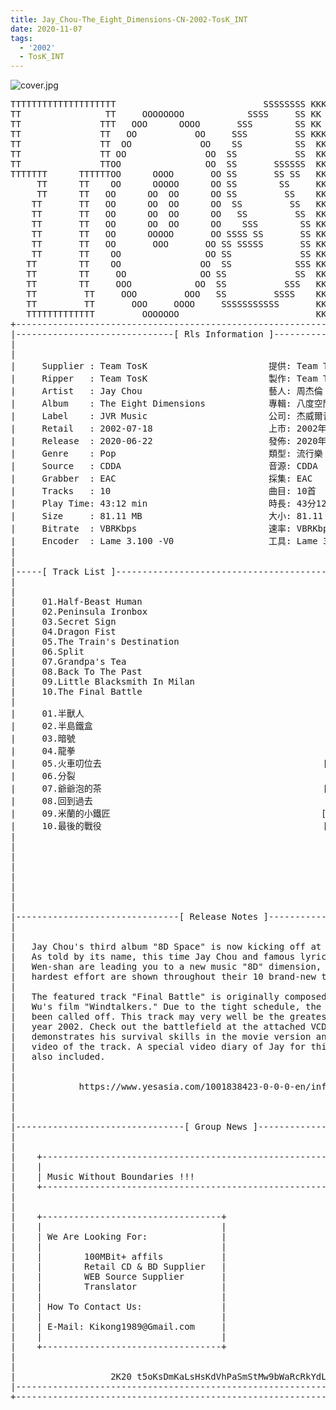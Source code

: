 ```yaml
---
title: Jay_Chou-The_Eight_Dimensions-CN-2002-TosK_INT
date: 2020-11-07
tags: 
  - '2002'
  - TosK_INT
---
```


![cover.jpg](https://goindex.65style.workers.dev/3:/Music/Jay_Chou-The_Eight_Dimensions-CN-2002-TosK_INT/00-jay_chou-the_eight_dimensions-2002-proof-tosk.jpg)

<retrotxt v-slot>
<pre class="has-text-plain text-1x font-ibm_vga_8x16">TTTTTTTTTTTTTTTTTTTT                            SSSSSSSS KKKKKKKK  KKKKKKKKKKKKKK
TT                TT     OOOOOOOO            SSSS     SS KK   KKK  KKKK        KK
TT               TTT   OOO      OOOO       SSS        SS KK    KKK  KKK        KK
TT               TT   OO           OO     SSS         SS KKK      KKKK        KK
TT               TT  OO             OO    SS          SS  KK       KK        KK
TT               TT OO               OO  SS           SS  KK                KK
TT               TTOO                OO  SS       SSSSSS  KK                KK
TTTTTTT      TTTTTTOO      OOOO       OO SS       SS SS   KK               KK
     TT      TT    OO      OOOOO      OO SS        SS     KK              KK
     TT      TT   OO      OO  OO      OO SS         SS    KK              KK
    TT       TT   OO      OO  OO      OO  SS         SS   KK               KK
    TT       TT   OO      OO  OO      OO   SS         SS  KK                KK
    TT       TT   OO      OO  OO      OO    SSS        SS KK                 KK
    TT       TT   OO      OOOOO       OO SSSS SS       SS KK                  KK
    TT       TT   OO       OOO       OO SS SSSSS       SS KK                   KK
    TT       TT    OO                OO SS             SS KK       KK           KK
   TT        TT    OO               OO  SS            SSS KK      KKKK         KK
   TT        TT     OO              OO SS             SS  KK      KK KK       KK
   TT        TT     OOO            OO  SS           SSS   KK      KK  KK    KKK
   TT         TT     OOO         OOO   SS         SSSS    KK       KK  KK  KKK
   TT         TT       OOO     OOOO     SSSSSSSSSSS       KK KKKKKKKK  KK KKK
   TTTTTTTTTTTTT         OOOOOOO                          KKKK          KKKK
+------------------------------------------------------------------------------+
|------------------------------[ Rls Information ]-----------------------------|
|                                                                              |
|                                                                              |
|     Supplier : Team TosK                       提供: Team TosK               |
|     Ripper   : Team TosK                       製作: Team TosK               |
|     Artist   : Jay Chou                        藝人: 周杰倫                  |
|     Album    : The Eight Dimensions            專輯: 八度空間                |
|     Label    : JVR Music                       公司: 杰威爾音樂              |
|     Retail   : 2002-07-18                      上市: 2002年07月18日          |
|     Release  : 2020-06-22                      發佈: 2020年06月22日          |
|     Genre    : Pop                             類型: 流行樂                  |
|     Source   : CDDA                            音源: CDDA                    |
|     Grabber  : EAC                             採集: EAC                     |
|     Tracks   : 10                              曲目: 10首                    |
|     Play Time: 43:12 min                       時長: 43分12秒                |
|     Size     : 81.11 MB                        大小: 81.11 MB                |
|     Bitrate  : VBRKbps                         速率: VBRKbps                 |
|     Encoder  : Lame 3.100 -V0                  工具: Lame 3.100 -V0          |
|                                                                              |
|                                                                              |
|-----[ Track List ]-----------------------------------------------------------|
|                                                                              |
|                                                                              |
|     01.Half-Beast Human                                    [04:05]           |
|     02.Peninsula Ironbox                                   [05:17]           |
|     03.Secret Sign                                         [04:30]           |
|     04.Dragon Fist                                         [04:33]           |
|     05.The Train's Destination                             [04:34]           |
|     06.Split                                               [04:13]           |
|     07.Grandpa's Tea                                       [03:59]           |
|     08.Back To The Past                                    [03:51]           |
|     09.Little Blacksmith In Milan                          [03:59]           |
|     10.The Final Battle                                    [04:11]           |
|                                                            -------           |
|     01.半獸人                                              [04:05]           |
|     02.半島鐵盒                                            [05:17]           |
|     03.暗號                                                [04:30]           |
|     04.龍拳                                                [04:33]           |
|     05.火車叨位去                                          [04:34]           |
|     06.分裂                                                [04:13]           |
|     07.爺爺泡的茶                                          [03:59]           |
|     08.回到過去                                            [03:51]           |
|     09.米蘭的小鐵匠                                        [03:59]           |
|     10.最後的戰役                                          [04:11]           |
|                                                            -------           |
|                                                             43:12 min        |
|                                                             81.11 MB         |
|                                                                              |
|                                                                              |
|                                                                              |
|                                                                              |
|                                                                              |
|-------------------------------[ Release Notes ]------------------------------|
|                                                                              |
|                                                                              |
|   Jay Chou's third album "8D Space" is now kicking off at YesAsia.com!       |
|   As told by its name, this time Jay Chou and famous lyricist Fang           |
|   Wen-shan are leading you to a new music "8D" dimension, where their        |
|   hardest effort are shown throughout their 10 brand-new tracks.             |
|                                                                              |
|   The featured track "Final Battle" is originally composed for John          |
|   Wu's film "Windtalkers." Due to the tight schedule, the plan has           |
|   been called off. This track may very well be the greatest hit of the       |
|   year 2002. Check out the battlefield at the attached VCD, where Jay        |
|   demonstrates his survival skills in the movie version and the music        |
|   video of the track. A special video diary of Jay for this song is          |
|   also included.                                                             |
|                                                                              |
|                                                                              |
|            https://www.yesasia.com/1001838423-0-0-0-en/info.html             |
|                                                                              |
|                                                                              |
|                                                                              |
|--------------------------------[ Group News ]--------------------------------|
|                                                                              |
|                                                                              |
|    +--------------------------------------------------------------------+    |
|    |                                                                    |    |
|    | Music Without Boundaries !!!                                       |    |
|    +--------------------------------------------------------------------+    |
|                                                                              |
|                                                                              |
|    +----------------------------------+                                      |
|    |                                  |                                      |
|    | We Are Looking For:              |                                      |
|    |                                  |                                      |
|    |        100MBit+ affils           |                                      |
|    |        Retail CD &amp; BD Supplier   |                                      |
|    |        WEB Source Supplier       |                                      |
|    |        Translator                |                                      |
|    |                                  |                                      |
|    | How To Contact Us:               |                                      |
|    |                                  |                                      |
|    | E-Mail: Kikong1989@Gmail.com     |                                      |
|    |                                  |                    RlS No. 1825      |
|    +----------------------------------+                                      |
|                                                                              |
|                                                                              |
|                  2K20 t5oKsDmKaLsHsKdVhPaSmStMw9bWaRcRkYdL                   |
|------------------------------------------------------------------------------|
+------------------------------------------------------------------------------+
<span class="dos-cursor">_</span></pre>
</retrotxt>

<a-player 
    :options="{
        audio: [
          {
            name: '半島鐵盒',
            artist: '周杰倫',
            url: 'https://goindex.65style.workers.dev/3:/Music/Jay_Chou-The_Eight_Dimensions-CN-2002-TosK_INT/02-jay_chou-peninsula_ironbox-tosk.mp3',
            cover: 'https://goindex.65style.workers.dev/3:/Music/Jay_Chou-The_Eight_Dimensions-CN-2002-TosK_INT/00-jay_chou-the_eight_dimensions-2002-proof-tosk.jpg',
            theme: '#ebd0c2'
          },
        ]
    }"
/>

<download url="https://mirrorace.org/m/3HT1Y"/>

